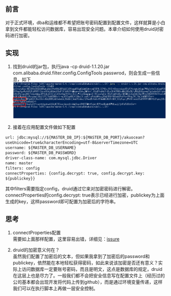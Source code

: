 ## 前言
对于正式环境，dba和运维都不希望把账号密码配置到配置文件，这样就算是小白拿到文件都能轻松访问数据库，容易出现安全问题。本章介绍如何使用druid对密码进行加密。

## 实现
1. 找到druid的jar包，执行java -cp druid-1.1.20.jar com.alibaba.druid.filter.config.ConfigTools passwrod，则会生成一些信息，如下  
![image](https://github.com/jmilktea/jmilktea/blob/master/%E5%85%B6%E5%AE%83/images/druid-pwd.png)

2. 接着在应用配置文件做如下配置
```
url: jdbc:mysql://${MASTER_DB_IP}:${MASTER_DB_PORT}/akuocean?useUnicode=true&characterEncoding=utf-8&serverTimezone=UTC
username: ${MASTER_DB_USERNAME}
password: ${MASTER_DB_PASSWORD}
driver-class-name: com.mysql.jdbc.Driver
name: master
filters: config
connectProperties: {config.decrypt: true, config.decrypt.key: ${publickey}}
```
其中filters需要指定config，druid通过它来对加密密码进行解密。connectProperties的config.decrypt: true表示已经进行加密，publickey为上面生成的key，这样password即可配置为加密后的字符串。

## 思考
1. connectProperties配置  
需要如上面那样配置，这里容易出错，详细见：[issure](https://github.com/alibaba/druid/issues/2302)

2. druid的加密意义何在？  
虽然我们配置了加密后的文本，但如果我拿到了加密后的password和publickey，依然能在本地轻松获得密码，如此来说该加密是否还有意义？实际上访问数据库一定要账号密码，而且是明文，这点是数据库的规定，druid在这层上也是尽力了。一般我们都不会把安全信息写在配置文件上（经历过的公司基本都会出现开发将代码上传到github），而是通过环境变量传递，这样我们可以在执行脚本上再做一层安全控制。

